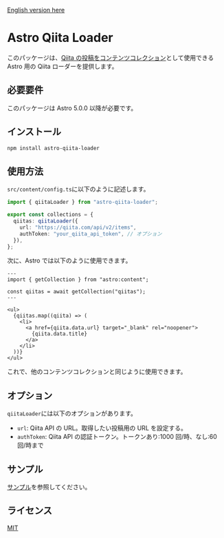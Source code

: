[English version here](https://github.com/t0yohei/astro-qiita-loader/blob/master/README.md)

# Astro Qiita Loader

このパッケージは、[Qiita の投稿をコンテンツコレクション](https://qiita.com/api/v2/docs#%E6%8A%95%E7%A8%BF)として使用できる Astro 用の Qiita ローダーを提供します。

## 必要要件

このパッケージは Astro 5.0.0 以降が必要です。

## インストール

```bash
npm install astro-qiita-loader
```

## 使用方法

`src/content/config.ts`に以下のように記述します。

```ts
import { qiitaLoader } from "astro-qiita-loader";

export const collections = {
  qiitas: qiitaLoader({
    url: "https://qiita.com/api/v2/items",
    authToken: "your_qiita_api_token", // オプション
  }),
};
```

次に、Astro では以下のように使用できます。

```astro
---
import { getCollection } from "astro:content";

const qiitas = await getCollection("qiitas");
---

<ul>
  {qiitas.map((qiita) => (
    <li>
      <a href={qiita.data.url} target="_blank" rel="noopener">
        {qiita.data.title}
      </a>
    </li>
  ))}
</ul>
```

これで、他のコンテンツコレクションと同じように使用できます。

## オプション

`qiitaLoader`には以下のオプションがあります。

- `url`: Qiita API の URL。取得したい投稿用の URL を設定する。
- `authToken`: Qiita API の認証トークン。トークンあり:1000 回/時、なし:60 回/時まで

## サンプル

[サンプル](https://github.com/t0yohei/astro-qiita-loader/tree/master/demo)を参照してください。

## ライセンス

[MIT](https://github.com/t0yohei/astro-qiita-loader/blob/master/LICENSE)
